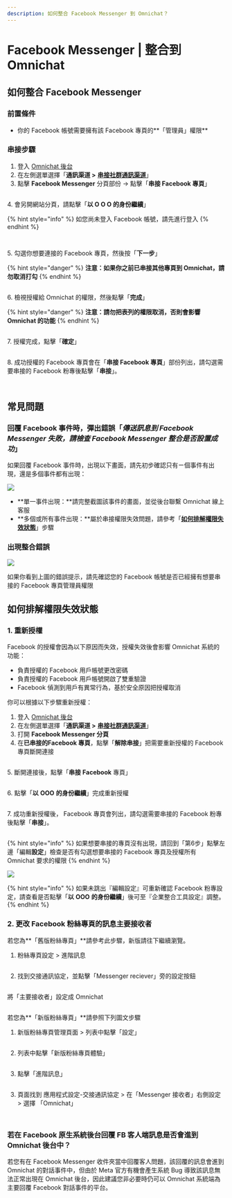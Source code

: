 ```yaml
---
description: 如何整合 Facebook Messenger 到 Omnichat？
---
```


# Facebook Messenger | 整合到 Omnichat

## 如何整合 Facebook Messenger

### 前置條件

* 你的 Facebook 帳號需要擁有該 Facebook 專頁的**「管理員」權限**

### 串接步驟

1. 登入 [Omnichat 後台](https://app.omnichat.ai/)
2. 在左側選單選擇「**通訊渠道 >** [**串接社群通訊渠道**](https://app.omnichat.ai/integration.html)」
3. 點擊 **Facebook Messenger** 分頁部份 -> 點擊「**串接 Facebook 專頁**」

<figure><img src="../../../.gitbook/assets/截圖 2022-08-29 下午6.01.45 (1).png" alt=""><figcaption></figcaption></figure>

4\. 會另開網站分頁，請點擊「**以 O O O 的身份繼續**」

{% hint style="info" %}
如您尚未登入 Facebook 帳號，請先進行登入
{% endhint %}

<figure><img src="../../../.gitbook/assets/截圖 2022-08-29 下午6.07.56.png" alt=""><figcaption></figcaption></figure>

<figure><img src="../../../.gitbook/assets/截圖 2022-08-29 下午6.06.17.png" alt=""><figcaption></figcaption></figure>

5\. 勾選你想要連接的 Facebook 專頁，然後按「**下一步**」

{% hint style="danger" %}
**注意：如果你之前已串接其他專頁到 Omnichat，請勿取消打勾**
{% endhint %}

<figure><img src="../../../.gitbook/assets/截圖 2022-08-29 下午6.17.18 (1).png" alt=""><figcaption></figcaption></figure>

6\. 檢視授權給 Omnichat 的權限，然後點擊「**完成**」

{% hint style="danger" %}
**注意：請勿把表列的權限取消，否則會影響 Omnichat 的功能**
{% endhint %}

<figure><img src="../../../.gitbook/assets/截圖 2022-08-29 下午6.17.27.png" alt=""><figcaption></figcaption></figure>

7\. 授權完成，點擊「**確定**」

<figure><img src="../../../.gitbook/assets/截圖 2022-08-29 下午6.39.25.png" alt=""><figcaption></figcaption></figure>

8\. 成功授權的 Facebook 專頁會在「**串接 Facebook 專頁**」部份列出，請勾選需要串接的 Facebook 粉專後點擊「**串接**」。

<figure><img src="../../../.gitbook/assets/截圖 2022-08-29 下午6.10.00 (1).png" alt=""><figcaption></figcaption></figure>

<figure><img src="../../../.gitbook/assets/截圖 2022-08-29 下午6.44.09 (1).png" alt=""><figcaption></figcaption></figure>

## 常見問題

### 回覆 Facebook 事件時，彈出錯誤「_傳送訊息到 Facebook Messenger 失敗，請檢查 Facebook Messenger 整合是否設置成功_」

如果回覆 Facebook 事件時，出現以下畫面，請先初步確認只有ㄧ個事件有出現，還是多個事件都有出現：

![](../../../.gitbook/assets/integrate-fb-failed.png)

* **單一事件出現：**請完整截圖該事件的畫面，並從後台聯繫 Omnichat 線上客服
* **多個或所有事件出現：**屬於串接權限失效問題，請參考「[**如何排解權限失效狀態**](facebook-messenger.md#ru-he-pai-jie-quan-xian-shi-xiao-zhuang-tai)」步驟

### 出現整合錯誤

![](../../../.gitbook/assets/integrate-fb-failed2.jpg)

如果你看到上圖的錯誤提示，請先確認您的 Facebook 帳號是否已經擁有想要串接的 Facebook 專頁管理員權限

## 如何排解權限失效狀態

### 1. 重新授權

Facebook 的授權會因為以下原因而失效，授權失效後會影響 Omnichat 系統的功能：

* 負責授權的 Facebook 用戶帳號更改密碼
* 負責授權的 Facebook 用戶帳號開啟了雙重驗證
* Facebook 偵測到用戶有異常行為，基於安全原因把授權取消

你可以根據以下步驟重新授權：

1. 登入 [Omnichat 後台](https://app.omnichat.ai/)
2. 在左側選單選擇「**通訊渠道 >** [**串接社群通訊渠道**](https://app.omnichat.ai/integration.html)」
3. 打開 **Facebook Messenger 分頁**
4. 在**已串接的Facebook 專頁**，點擊「**解除串接**」把需要重新授權的 Facebook 專頁斷開連接

<figure><img src="../../../.gitbook/assets/截圖 2022-08-29 下午6.44.09.png" alt=""><figcaption></figcaption></figure>

5\. 斷開連接後，點擊「**串接** **Facebook** 專頁」

<figure><img src="../../../.gitbook/assets/截圖 2022-08-29 下午6.01.45.png" alt=""><figcaption></figcaption></figure>

6\. 點擊「**以** **OOO** **的身份繼續**」完成重新授權

<figure><img src="../../../.gitbook/assets/截圖 2022-08-29 下午6.06.17.png" alt=""><figcaption></figcaption></figure>

7\. 成功重新授權後， Facebook 專頁會列出，請勾選需要串接的 Facebook 粉專後點擊「**串接**」。

<figure><img src="../../../.gitbook/assets/截圖 2022-08-29 下午6.10.00.png" alt=""><figcaption></figcaption></figure>

{% hint style="info" %}
如果想要串接的專頁沒有出現，請回到「第6步」點擊左邊「編輯**設定**」檢查是否有勾選想要串接的 Facebook 專頁及授權所有 Omnichat 要求的權限
{% endhint %}

![](<../../../.gitbook/assets/image (100).png>)

{% hint style="info" %}
如果未跳出『編輯設定』可重新確認 Facebook 粉專設定，請查看是否點擊「**以** **OOO** **的身份繼續**」後可至『企業整合工具設定』調整。
{% endhint %}

### 2. 更改 Facebook 粉絲專頁的訊息主要接收者

若您為**「舊版粉絲專頁」**請參考此步驟，新版請往下繼續瀏覽。

1. 粉絲專頁設定 > 進階訊息&#x20;

<figure><img src="../../../.gitbook/assets/截圖 2023-02-13 上午10.47.54.jpeg" alt=""><figcaption></figcaption></figure>

2. 找到交接通訊協定，並點擊「Messenger reciever」旁的設定按鈕

<figure><img src="../../../.gitbook/assets/截圖 2023-02-13 下午12.17.24.png" alt=""><figcaption></figcaption></figure>

將「主要接收者」設定成 Omnichat

<figure><img src="../../../.gitbook/assets/截圖 2023-02-13 下午12.17.41.png" alt=""><figcaption></figcaption></figure>



若您為**「新版粉絲專頁」**請參照下列圖文步驟

1. 新版粉絲專頁管理頁面 > 列表中點擊「設定」

<figure><img src="../../../.gitbook/assets/截圖 2023-02-10 下午5.22.44.png" alt=""><figcaption></figcaption></figure>

2. 列表中點擊「新版粉絲專頁體驗」&#x20;

<figure><img src="../../../.gitbook/assets/截圖 2023-02-10 下午5.23.13.png" alt=""><figcaption></figcaption></figure>

3. 點擊「進階訊息」

<figure><img src="../../../.gitbook/assets/截圖 2023-02-10 下午5.23.35.png" alt=""><figcaption></figcaption></figure>

3. 頁面找到 應用程式設定-交接通訊協定 > 在「Messenger 接收者」右側設定 > 選擇 「Omnichat」

<figure><img src="../../../.gitbook/assets/截圖 2023-02-10 下午5.24.05.png" alt=""><figcaption></figcaption></figure>

<figure><img src="../../../.gitbook/assets/截圖 2023-02-10 下午5.24.28.png" alt=""><figcaption></figcaption></figure>

### 若在 Facebook 原生系統後台回覆 FB 客人端訊息是否會進到 Omnichat 後台中？ <a href="#replyfbconinorgin" id="replyfbconinorgin"></a>

若您有在 Facebook Messenger 收件夾當中回覆客人問題，該回覆的訊息會進到 Omnichat 的對話事件中，但由於 Meta 官方有機會產生系統 Bug 導致該訊息無法正常出現在 Omnichat 後台，因此建議您非必要時仍可以 Omnichat 系統端為主要回覆 Facebook 對話事件的平台。
